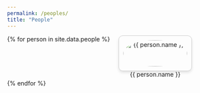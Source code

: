 ```yaml
---
permalink: /peoples/
title: "People"
---
```


<div class="gallery">
{% for person in site.data.people %}
  <div class="person-card">
    <img src="{{ person.image }}" alt="{{ person.name }}" class="person-img">
    <p class="person-name">{{ person.name }}</p>
  </div>
{% endfor %}
</div>

<style>
  .gallery {
    display: flex;
    flex-wrap: wrap;
    gap: 20px;
  }
  .person-card {
    width: 150px;
    text-align: center;
    border: 1px solid #ccc;
    padding: 10px;
    border-radius: 10px;
    box-shadow: 0 4px 6px rgba(0, 0, 0, 0.1);
    transition: transform 0.2s ease-in-out;
  }
  .person-card:hover {
    transform: scale(1.05);
  }
  .person-img {
    width: 100%;
    border-radius: 50%;
  }
  .person-name {
    margin-top: 10px;
    <!-- font-weight: bold; -->
  }
</style>
